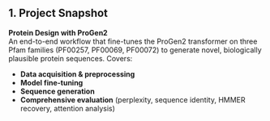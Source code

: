 ## 1. Project Snapshot

**Protein Design with ProGen2**  
An end-to-end workflow that fine-tunes the ProGen2 transformer on three Pfam families (PF00257, PF00069, PF00072) to generate novel, biologically plausible protein sequences. Covers:

- **Data acquisition & preprocessing**  
- **Model fine-tuning**  
- **Sequence generation**  
- **Comprehensive evaluation** (perplexity, sequence identity, HMMER recovery, attention analysis)

